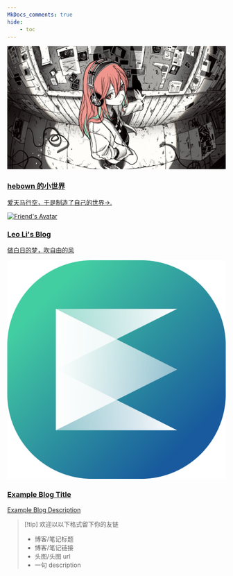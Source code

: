 ```yaml
---
MkDocs_comments: true
hide:
    - toc
---
```

<div class="grid cards" style="grid-template-columns: repeat(auto-fit, minmax(350px, 1fr)); gap: 1.5rem;">
  
  <a href="https://hebown.github.io" class="friend-link-card">
    <img src="__srcs/images/friends/hebown.jpg" alt="Friend's Avatar" class="exclude-image-style">
    <div>
      <h3>hebown 的小世界</h3>
      <p>爱天马行空，于是制造了自己的世界->.</p>
    </div>
  </a>

  <a href="https://leo11-strive.github.io/" class="friend-link-card">
    <img src="https://leo11-strive.github.io/gallery/icon.png" alt="Friend's Avatar" class="exclude-image-style">
    <div>
      <h3>Leo Li's Blog</h3>
      <p>做白日的梦，吹自由的风</p>
    </div>
  </a>

  <a href="https://example.com" class="friend-link-card">
    <img src="__srcs/images/logo-E.png" alt="Friend's Avatar" class="exclude-image-style">
    <div>
      <h3>Example Blog Title</h3>
      <p>Example Blog Description</p>
    </div>
  </a>

</div>

> [!tip] 欢迎以以下格式留下你的友链
> - 博客/笔记标题
> - 博客/笔记链接
> - 头图/头图 url
> - 一句 description